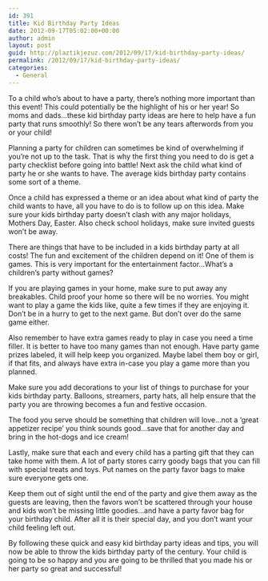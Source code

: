 ```yaml
---
id: 391
title: Kid Birthday Party Ideas
date: 2012-09-17T05:02:00+00:00
author: admin
layout: post
guid: http://plaztikjezuz.com/2012/09/17/kid-birthday-party-ideas/
permalink: /2012/09/17/kid-birthday-party-ideas/
categories:
  - General
---
```

To a child who&#8217;s about to have a party, there&#8217;s nothing more important than this event! This could potentially be the highlight of his or her year! So moms and dads&#8230;these kid birthday party ideas are here to help have a fun party that runs smoothly! So there won&#8217;t be any tears afterwords from you or your child!

Planning a party for children can sometimes be kind of overwhelming if you&#8217;re not up to the task. That is why the first thing you need to do is get a party checklist before going into battle! Next ask the child what kind of party he or she wants to have. The average kids birthday party contains some sort of a theme.

Once a child has expressed a theme or an idea about what kind of party the child wants to have, all you have to do is to follow up on this idea. Make sure your kids birthday party doesn&#8217;t clash with any major holidays, Mothers Day, Easter. Also check school holidays, make sure invited guests won&#8217;t be away.

There are things that have to be included in a kids birthday party at all costs! The fun and excitement of the children depend on it! One of them is games. This is very important for the entertainment factor&#8230;What&#8217;s a children&#8217;s party without games?

If you are playing games in your home, make sure to put away any breakables. Child proof your home so there will be no worries. You might want to play a game the kids like, quite a few times if they are enjoying it. Don&#8217;t be in a hurry to get to the next game. But don&#8217;t over do the same game either.

Also remember to have extra games ready to play in case you need a time filler. It is better to have too many games than not enough. Have party game prizes labeled, it will help keep you organized. Maybe label them boy or girl, if that fits, and always have extra in-case you play a game more than you planned.

Make sure you add decorations to your list of things to purchase for your kids birthday party. Balloons, streamers, party hats, all help ensure that the party you are throwing becomes a fun and festive occasion.

The food you serve should be something that children will love&#8230;not a &#8216;great appetizer recipe&#8217; you think sounds good&#8230;save that for another day and bring in the hot-dogs and ice cream!

Lastly, make sure that each and every child has a parting gift that they can take home with them. A lot of party stores carry goody bags that you can fill with special treats and toys. Put names on the party favor bags to make sure everyone gets one.

Keep them out of sight until the end of the party and give them away as the guests are leaving, then the favors won&#8217;t be scattered through your house and kids won&#8217;t be missing little goodies&#8230;and have a party favor bag for your birthday child. After all it is their special day, and you don&#8217;t want your child feeling left out.
  
By following these quick and easy kid birthday party ideas and tips, you will now be able to throw the kids birthday party of the century. Your child is going to be so happy and you are going to be thrilled that you made his or her party so great and successful!